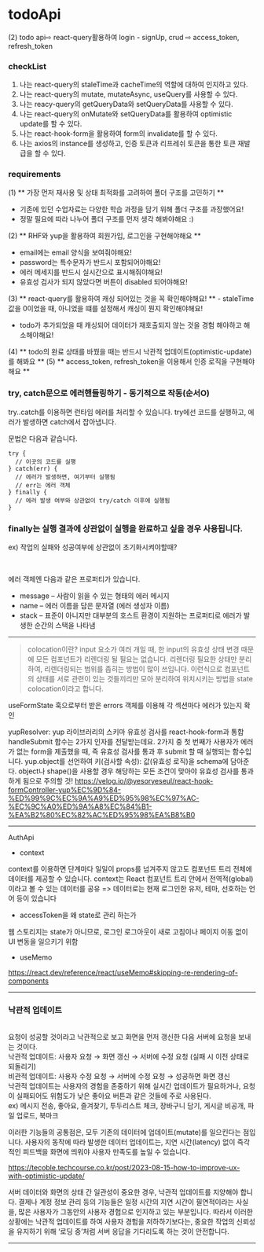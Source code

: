 # todoApi

(2) todo api⇨ react-query활용하여 login - signUp, crud ⇨ access_token, refresh_token

### checkList

1. 나는 react-query의 staleTime과 cacheTime의 역할에 대하여 인지하고 있다.
2. 나는 react-query의 mutate, mutateAsync, useQuery를 사용할 수 있다.
3. 나는 reacy-query의 getQueryData와 setQueryData를 사용할 수 있다.
4. 나는 react-query의 onMutate와 setQueryData를 활용하여 optimistic update를 할 수 있다.
5. 나는 react-hook-form을 활용하여 form의 invalidate를 할 수 있다.
6. 나는 axios의 instance를 생성하고, 인증 토큰과 리프레쉬 토큰을 통한 토큰 재발급을 할 수 있다.

### requirements

(1) ** 가장 먼저 재사용 및 상태 최적화를 고려하여 폴더 구조를 고민하기 **

-   기존에 있던 수업자료는 다양한 학습 과정을 담기 위해 폴더 구조를 과장했어요!
-   정말 필요에 따라 나누어 폴더 구조를 먼저 생각 해봐야해요 :)

(2) ** RHF와 yup을 활용하여 회원가입, 로그인을 구현해야해요 **

-   email에는 email 양식을 보여줘야해요!
-   password는 특수문자가 반드시 포함되어야해요!
-   에러 메세지를 반드시 실시간으로 표시해줘야해요!
-   유효성 검사가 되지 않았다면 버튼이 disabled 되어야해요!

(3) ** react-query를 활용하여 캐싱 되어있는 것을 꼭 확인해야해요! ** - staleTime 값을 0이었을 때, 아니었을 떄를 설정해서 캐싱이 뭔지 확인해야해요!

-   todo가 추가되었을 때 캐싱되어 데이터가 재호출되지 않는 것을 경험 해야하고 해소해야해요!

(4) ** todo의 완료 상태를 바꿨을 때는 반드시 낙관적 업데이트(optimistic-update)를 해봐요 **
(5) ** access_token, refresh_token을 이용해서 인증 로직을 구현해야해요 **

### try, catch문으로 에러핸들링하기 - 동기적으로 작동(순서O)

try..catch를 이용하면 런타임 에러를 처리할 수 있습니다. try에선 코드를 실행하고, 에러가 발생하면 catch에서 잡아냅니다.

문법은 다음과 같습니다.

```
try {
  // 이곳의 코드를 실행
} catch(err) {
  // 에러가 발생하면, 여기부터 실행됨
  // err는 에러 객체
} finally {
  // 에러 발생 여부와 상관없이 try/catch 이후에 실행됨
}
```

### finally는 실행 결과에 상관없이 실행을 완료하고 싶을 경우 사용됩니다.

ex) 작업의 실패와 성공여부에 상관없이 초기화시켜야할때?

<br/>

에러 객체엔 다음과 같은 프로퍼티가 있습니다.

-   message – 사람이 읽을 수 있는 형태의 에러 메시지
-   name – 에러 이름을 담은 문자열 (에러 생성자 이름)
-   stack – 표준이 아니지만 대부분의 호스트 환경이 지원하는 프로퍼티로 에러가 발생한 순간의 스택을 나타냄

---

> colocation이란?
> input 요소가 여러 개일 때, 한 input의 유효성 상태 변경 때문에 모든 컴포넌트가 리렌더링 될 필요는 없습니다.
> 리렌더링 필요한 상태만 분리하여, 리렌더링되는 범위를 좁히는 방법이 많이 쓰입니다.
> 이런식으로 컴포넌트의 상태를 서로 관련이 있는 것들끼리만 모아 분리하여 위치시키는 방법을 state colocation이라고 합니다.

useFormState 훅으로부터 받은 errors 객체를 이용해 각 섹션마다 에러가 있는지 확인

yupResolver: yup 라이브러리의 스키마 유효성 검사를 react-hook-form과 통합
handleSubmit 함수는 2가지 인자를 전달받는데요.
2가지 중 첫 번째가 사용자가 에러가 없는 form을 제출했을 때, 즉 유효성 검사를 통과 후 submit 할 때 실행되는 함수입니다.
yup.object를 선언하여 키(검사할 속성): 값(유효성 로직)을 schema에 담아준다.
object나 shape()을 사용할 경우 해당하는 모든 조건이 맞아야 유효성 검사를 통과하게 됨으로 주의할 것!
https://velog.io/@yesoryeseul/react-hook-formController-yup%EC%9D%84-%ED%99%9C%EC%9A%A9%ED%95%98%EC%97%AC-%EC%9C%A0%ED%9A%A8%EC%84%B1-%EA%B2%80%EC%82%AC%ED%95%98%EA%B8%B0

---

AuthApi </br>

-   context

context를 이용하면 단계마다 일일이 props를 넘겨주지 않고도 컴포넌트 트리 전체에 데이터를 제공할 수 있습니다.
context는 React 컴포넌트 트리 안에서 전역적(global)이라고 볼 수 있는 데이터를 공유
=> 데이터로는 현재 로그인한 유저, 테마, 선호하는 언어 등이 있습니다

-   accessToken을 왜 state로 관리 하는가

웹 스토리지는 state가 아니므로, 로그인 로그아웃이 새로 고침이나 페이지 이동 없이
UI 변동을 일으키기 위함

-   useMemo

https://react.dev/reference/react/useMemo#skipping-re-rendering-of-components



---

### 낙관적 업데이트
</br>
요청이 성공할 것이라고 낙관적으로 보고 화면을 먼저 갱신한 다음 서버에 요청을 보내는 것이다. 
</br>
낙관적 업데이트: 사용자 요청 → 화면 갱신 → 서버에 수정 요청 (실패 시 이전 상태로 되돌리기) </br>
비관적 업데이트: 사용자 수정 요청 → 서버에 수정 요청 → 성공하면 화면 갱신
</br>
낙관적 업데이트는 사용자의 경험을 존중하기 위해 실시간 업데이트가 필요하거나, 요청이 실패되어도 위험도가 낮은 좋아요 버튼과 같은 것들에 주로 사용된다. </br>
ex) 메시지 전송, 좋아요, 즐겨찾기, 투두리스트 체크, 장바구니 담기, 게시글 비공개, 파일 업로드, 북마크 </br>

이러한 기능들의 공통점은, 모두 기존의 데이터에 업데이트(mutate)를 일으킨다는 점입니다. 사용자의 동작에 따라 발생한 데이터 업데이트는, 지연 시간(latency) 없이 즉각적인 피드백을 화면에 띄워야 사용자 만족도를 높일 수 있습니다.


https://tecoble.techcourse.co.kr/post/2023-08-15-how-to-improve-ux-with-optimistic-update/

서버 데이터와 화면의 상태 간 일관성이 중요한 경우, 낙관적 업데이트를 지양해야 합니다. 결제나 계정 정보 관리 등의 기능들은 일정 시간의 지연 시간이 필연적이라는 사실을, 많은 사용자가 그동안의 사용자 경험으로 인지하고 있는 부분입니다. 따라서 이러한 상황에는 낙관적 업데이트를 하여 사용자 경험을 저하하기보다는, 중요한 작업의 신뢰성을 유지하기 위해 ‘로딩 중’처럼 서버 응답을 기다리도록 하는 것이 안전합니다.


---




